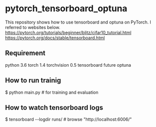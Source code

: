 # pytorch_tensorboard_optuna

This repository shows how to use tensorboard and optuna on PyTorch. 
I referred to websites below. 
<br/>
https://pytorch.org/tutorials/beginner/blitz/cifar10_tutorial.html 
https://pytorch.org/docs/stable/tensorboard.html 

## Requirement
python 3.6 
torch 1.4 
torchvision 0.5 
tensorboard 
future 
optuna 

## How to run trainig
$ python main.py # for training and evaluation

## How to watch tensorboard logs
$ tensorboard --logdir runs/ # browse "http://localhost:6006/"
